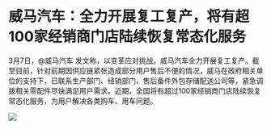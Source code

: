 # 威马汽车：全力开展复工复产，将有超100家经销商门店陆续恢复常态化服务

3月7日，@威马汽车
发文称，以变革应对挑战，威马汽车全力开展复工复产。截至目前，针对前期因供应链紧张造成部分用户售后不便的情况，威马在政府相关单位的支持下，已联系生产部门、经销部门、售后备件外包存储配送公司等，紧急调拨相关零配件尽快满足用户需求。近期，全国将有超过100家经销商门店陆续恢复常态化服务，为用户解决各类购车、用车问题。

![](https://inews.gtimg.com/om_bt/OXtN6zgWbQlTfiiw_amAOk5flYRVqVrKvqwoy1_PQXOp4AA/1000)

